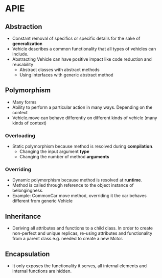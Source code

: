 # APIE

## Abstraction
- Constant removal of specifics or specific details for the sake of **generalization** 
- Vehicle describes a common functionality that all types of vehicles can include.
- Abstracting Vehicle can have positive impact like code reduction and reusability
  - Abstract classes with abstract methods
  - Using interfaces with generic abstract method
## Polymorphism
- Many forms
- Ability to perform a particular action in many ways. Depending on the context 
- Vehicle.move can behave differently on different kinds of vehicle (many kinds of context)
### Overloading
- Static polymorphism because method is resolved during **compilation**.
  - Changing the input argument **type**
  - Changing the number of method **arguments**
### Overriding
- Dynamic polymorphism because method is resolved at **runtime**.
- Method is called through reference to the object instance of belongingness.
- Example: CommonCar move method, overriding it the car behaves different from generic Vehicle

## Inheritance
- Deriving all attributes and functions to a child class. In order to create non-perfect and unique replicas,
re-using attributes and functionality from a parent class e.g. needed to create a new Motor.     

## Encapsulation
- It only exposes the functionality it serves, all internal elements and internal functions are hidden. 